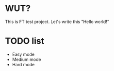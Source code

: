 # WUT? #
This is FT test project. Let's write this "Hello world!"

# TODO list #
 * Easy mode
 * Medium mode
 * Hard mode

